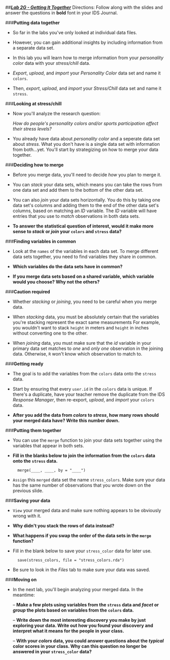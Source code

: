 ##***<u>Lab 2G - Getting It Together</u>***
Directions: Follow along with the slides and answer the questions in **bold** font in your IDS Journal.

###**Putting data together**
* So far in the labs you've only looked at individual data files.

* However, you can gain additional insights by including information from a separate data set.

* In this lab you will learn how to merge information from your *personality color* data with your *stress/chill* data.

* *Export*, *upload*, and *import* your *Personality Color* data set and name it ```colors```.

* Then, *export*, *upload*, and *import* your *Stress/Chill* data set and name it ```stress```.

###**Looking at stress/chill**
* Now you'll analyze the research question:

    *How do people's personality colors and/or sports participation affect their stress levels?*

* You already have data about *personality color* and a seperate data set about *stress*. What you don't have is a single data set with information from both...yet. You'll start by strategizing on how to merge your data together.

###**Deciding how to merge**
* Before you merge data, you'll need to decide *how* you plan to merge it.

* You can *stack* your data sets, which means you can take the rows from one data set and add them to the bottom of the other data set.

* You can also *join* your data sets horizontally. You do this by taking one data set's columns and adding them to the end of the other data set's columns, based on matching an *ID* variable. The *ID* variable will have entries that you use to *match* observations in both data sets.

* **To answer the statistical question of interest, would it make more sense to *stack* or *join* your ```colors``` and ```stress``` data?**

###**Finding variables in common**
* Look at the ```names``` of the variables in each data set. To merge different data sets together, you need to find variables they share in common.

* **Which variables do the data sets have in common?**

* **If you merge data sets based on a shared variable, which variable would you choose? Why not the others?**

###**Caution required**
* Whether *stacking* or *joining*, you need to be careful when you merge data.

* When *stacking* data, you must be absolutely certain that the variables you're stacking represent the exact same measurements For example, you wouldn't want to stack ```height``` in meters and ```height``` in inches without converting one to the other.

* When *joining* data, you must make sure that the *id* variable in your primary data set matches to *one* and *only one* observation in the joining data. Otherwise, ```R``` won't know which observation to match to.

###**Getting ready**
* The goal is to add the variables from the ```colors``` data onto the ```stress``` data.

* Start by ensuring that every ```user.id``` in the ```colors``` data is unique. If there's a duplicate, have your teacher remove the duplicate from the IDS *Response Manager*, then re-export, *upload*, and *import* your ```colors``` data.

* **After you add the data from *colors* to *stress*, how many rows should your merged data have? Write this number down.**

###**Putting them together**
* You can use the ```merge``` function to join your data sets together using the variables that appear in both sets.

* **Fill in the blanks below to join the information from the ```colors``` data onto the ```stress``` data.**

        merge(____, ____, by = "____")

* ```Assign``` this ```merged``` data set the name ```stress_colors```. Make sure your data has the same number of observations that you wrote down on the previous slide.

###**Saving your data**
* ```View``` your merged data and make sure nothing appears to be obviously wrong with it.

* **Why didn't you stack the rows of data instead?**

* **What happens if you swap the order of the data sets in the ```merge``` function?**

* Fill in the blank below to save your ```stress_color``` data for later use.

        save(stress_colors, file = "stress_colors.rda")

* Be sure to look in the *Files* tab to make sure your data was saved.

###**Moving on**
* In the next lab, you'll begin analyzing your merged data. In the meantime:

    – **Make a few plots using variables from the ```stress``` data and *facet* or *group* the plots based on variables from the ```colors``` data.**

    – **Write down the most interesting discovery you make by just exploring your data. Write out how you found your discovery and interpret what it means for the people in your class.**

    – **With your *colors* data, you could answer questions about the *typical* color scores in your class. Why can this question no longer be answered in your ```stress_color``` data?**